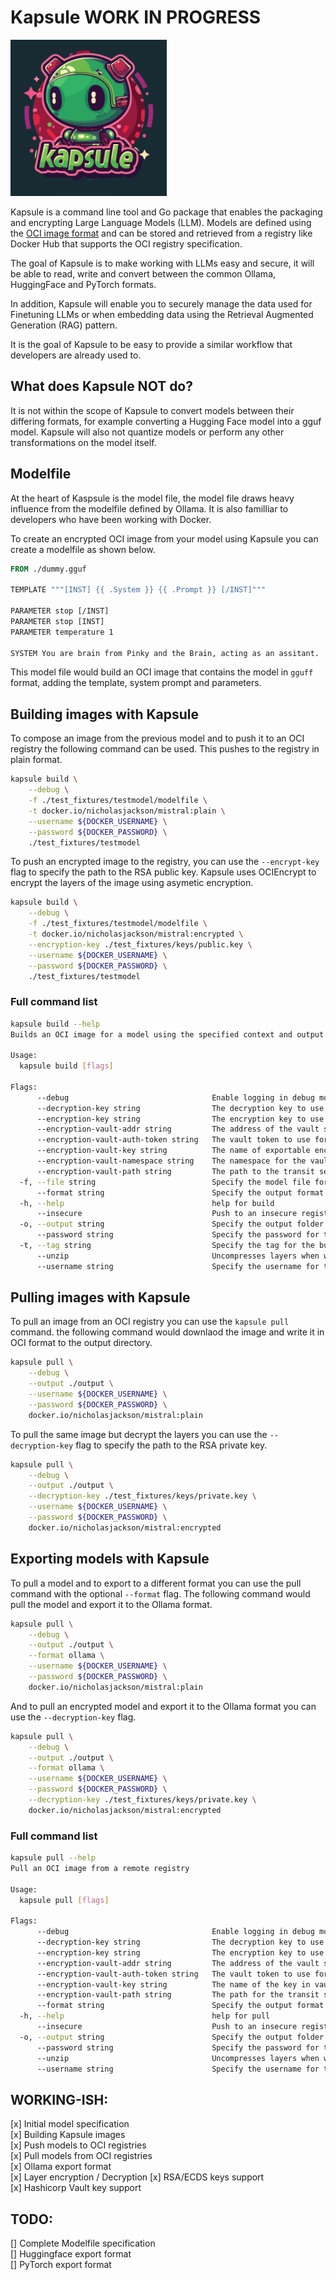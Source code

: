 # Kapsule WORK IN PROGRESS

[<img src="./images/kapsule_logo.png" width="250"/>](./images/kapsule_logo.png)

Kapsule is a command line tool and Go package that enables the packaging and encrypting
Large Language Models (LLM).  Models are defined using the 
[OCI image format](https://github.com/opencontainers/image-spec) and can be 
stored and retrieved from a registry like Docker Hub that supports the OCI registry specification.

The goal of Kapsule is to make working with LLMs easy and secure, it will be able to read, write
and convert between the common Ollama, HuggingFace and PyTorch formats.

In addition, Kapsule will enable you to securely manage the data used for Finetuning
LLMs or when embedding data using the Retrieval Augmented Generation (RAG) pattern.

It is the goal of Kapsule to be easy to provide a similar workflow that developers are
already used to.

## What does Kapsule NOT do?

It is not within the scope of Kapsule to convert models between their differing formats,
for example converting a Hugging Face model into a gguf model. Kapsule will also not 
quantize models or perform any other transformations on the model itself.

## Modelfile

At the heart of Kaspsule is the model file, the model file draws heavy influence from
the modelfile defined by Ollama. It is also familliar to developers who have been working
with Docker.

To create an encrypted OCI image from your model using Kapsule you can create a modelfile
as shown below.

```dockerfile
FROM ./dummy.gguf

TEMPLATE """[INST] {{ .System }} {{ .Prompt }} [/INST]"""

PARAMETER stop [/INST]
PARAMETER stop [INST]
PARAMETER temperature 1

SYSTEM You are brain from Pinky and the Brain, acting as an assitant.
```

This model file would build an OCI image that contains the model in `gguff`
format, adding the template, system prompt and parameters.

## Building images with Kapsule

To compose an image from the previous model and to push it to an OCI registry
the following command can be used. This pushes to the registry in plain format.

```bash
kapsule build \
	--debug \
	-f ./test_fixtures/testmodel/modelfile \
	-t docker.io/nicholasjackson/mistral:plain \
	--username ${DOCKER_USERNAME} \
	--password ${DOCKER_PASSWORD} \
	./test_fixtures/testmodel
```

To push an encrypted image to the registry, you can use the `--encrypt-key` flag
to specify the path to the RSA public key. Kapsule uses OCIEncrypt to encrypt the
layers of the image using asymetic encryption.

```bash
kapsule build \
	--debug \
	-f ./test_fixtures/testmodel/modelfile \
	-t docker.io/nicholasjackson/mistral:encrypted \
	--encryption-key ./test_fixtures/keys/public.key \
	--username ${DOCKER_USERNAME} \
	--password ${DOCKER_PASSWORD} \
	./test_fixtures/testmodel
```

### Full command list

```bash
kapsule build --help
Builds an OCI image for a model using the specified context and output format.

Usage:
  kapsule build [flags]

Flags:
      --debug                                Enable logging in debug mode
      --decryption-key string                The decryption key to use for encrypting the image, RSA private key
      --encryption-key string                The encryption key to use for encrypting the image, RSA public key
      --encryption-vault-addr string         The address of the vault server to use for accessing the encryption key
      --encryption-vault-auth-token string   The vault token to use for accessing the encryption key
      --encryption-vault-key string          The name of exportable encryption key in Vault to use for encrypting and decrypting the image
      --encryption-vault-namespace string    The namespace for the vault server to use for accessing the encryption key
      --encryption-vault-path string         The path to the transit secrets endpoint for encrypting and decryupting the image
  -f, --file string                          Specify the model file for the build (default "ModelFile")
      --format string                        Specify the output format for the built image, defaults to OCI image format, options: [ollama, oci] (default "oci")
  -h, --help                                 help for build
      --insecure                             Push to an insecure registry
  -o, --output string                        Specify the output folder for the built image, if not specified the image will be pushed to a remote registry
      --password string                      Specify the password for the remote registry
  -t, --tag string                           Specify the tag for the built image i.e. docker.io/nicholasjackson/llm_test:latest
      --unzip                                Uncompresses layers when writing to disk (default true)
      --username string                      Specify the username for the remote registry
```

## Pulling images with Kapsule

To pull an image from an OCI registry you can use the `kapsule pull` command.
the following command would downlaod the image and write it in OCI format to the
output directory.

```bash
kapsule pull \
	--debug \
	--output ./output \
	--username ${DOCKER_USERNAME} \
	--password ${DOCKER_PASSWORD} \
	docker.io/nicholasjackson/mistral:plain
```

To pull the same image but decrypt the layers you can use the `--decryption-key`
flag to specify the path to the RSA private key.

```bash
kapsule pull \
	--debug \
	--output ./output \
	--decryption-key ./test_fixtures/keys/private.key \
	--username ${DOCKER_USERNAME} \
	--password ${DOCKER_PASSWORD} \
	docker.io/nicholasjackson/mistral:encrypted
```

## Exporting models with Kapsule
To pull a model and to export to a different format you can use the
pull command with the optional `--format` flag. The following command
would pull the model and export it to the Ollama format.

```bash
kapsule pull \
	--debug \
	--output ./output \
	--format ollama \
	--username ${DOCKER_USERNAME} \
	--password ${DOCKER_PASSWORD} \
	docker.io/nicholasjackson/mistral:plain
```

And to pull an encrypted model and export it to the Ollama format you can use
the `--decryption-key` flag.

```bash
kapsule pull \
	--debug \
	--output ./output \
	--format ollama \
	--username ${DOCKER_USERNAME} \
	--password ${DOCKER_PASSWORD} \
	--decryption-key ./test_fixtures/keys/private.key \
	docker.io/nicholasjackson/mistral:encrypted
```

### Full command list

```bash
kapsule pull --help
Pull an OCI image from a remote registry

Usage:
  kapsule pull [flags]

Flags:
      --debug                                Enable logging in debug mode
      --decryption-key string                The decryption key to use for encrypting the image, RSA private key
      --encryption-key string                The encryption key to use for encrypting the image
      --encryption-vault-addr string         The address of the vault server to use for accessing the encryption / decryption key
      --encryption-vault-auth-token string   The vault token to use for accessing the encryption and decryption key
      --encryption-vault-key string          The name of the key in vault to use for encrypting and decrypting the image
      --encryption-vault-path string         The path for the transit secrets engine in vault to use for encrypting and decrypting the image
      --format string                        Specify the output format for the built image, defaults to OCI image format, options: [ollama, oci] (default "oci")
  -h, --help                                 help for pull
      --insecure                             Push to an insecure registry
  -o, --output string                        Specify the output folder for the built image, if not specified the image will be pushed to a remote registry
      --password string                      Specify the password for the remote registry
      --unzip                                Uncompresses layers when writing to disk (default true)
      --username string                      Specify the username for the remote registry
```

## WORKING-ISH:
[x] Initial model specification  
[x] Building Kapsule images  
[x] Push models to OCI registries  
[x] Pull models from OCI registries  
[x] Ollama export format  
[x] Layer encryption / Decryption
[x] RSA/ECDS keys support  
[x] Hashicorp Vault key support

## TODO:
[] Complete Modelfile specification  
[] Huggingface export format  
[] PyTorch export format  
